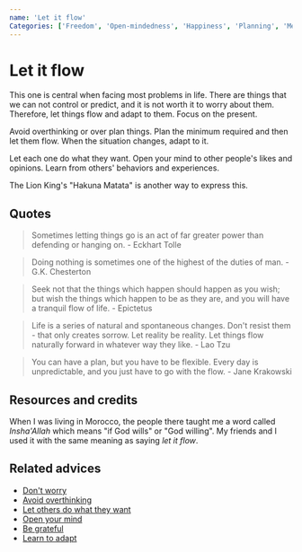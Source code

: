 ```yaml
---
name: 'Let it flow'
Categories: ['Freedom', 'Open-mindedness', 'Happiness', 'Planning', 'Mental health']
---
```

# Let it flow

This one is central when facing most problems in life. There are things that we can not control or predict, and it is not worth it to worry about them. Therefore, let things flow and adapt to them. Focus on the present.

Avoid overthinking or over plan things. Plan the minimum required and then let them flow. When the situation changes, adapt to it.

Let each one do what they want. Open your mind to other people's likes and opinions. Learn from others' behaviors and experiences.

The Lion King's "Hakuna Matata" is another way to express this.

## Quotes


> Sometimes letting things go is an act of far greater power than defending or hanging on. - Eckhart Tolle

> Doing nothing is sometimes one of the highest of the duties of man. - G.K. Chesterton

> Seek not that the things which happen should happen as you wish; but wish the things which happen to be as they are, and you will have a tranquil flow of life. - Epictetus

> Life is a series of natural and spontaneous changes. Don't resist them - that only creates sorrow. Let reality be reality. Let things flow naturally forward in whatever way they like. - Lao Tzu

> You can have a plan, but you have to be flexible. Every day is unpredictable, and you just have to go with the flow. - Jane Krakowski

## Resources and credits

When I was living in Morocco, the people there taught me a word called _Insha'Allah_ which means "if God wills" or "God willing".  My friends and I used it with the same meaning as saying _let it flow_.

## Related advices

- [Don't worry](../Don't%20worry/index.md)
- [Avoid overthinking](../Avoid%20overthinking/index.md)
- [Let others do what they want](../Let%20others%20do%20what%20they%20want/index.md)
- [Open your mind](../Open%20your%20mind/index.md)
- [Be grateful](../Be%20grateful/index.md)
- [Learn to adapt](../Learn%20to%20adapt/index.md)